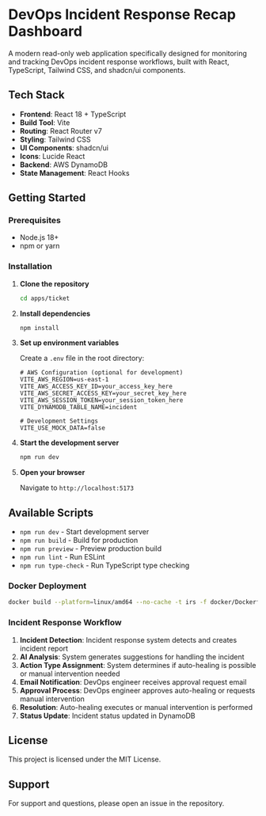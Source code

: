 # DevOps Incident Response Recap Dashboard

A modern read-only web application specifically designed for monitoring and tracking DevOps incident response workflows, built with React, TypeScript, Tailwind CSS, and shadcn/ui components.

## Tech Stack

- **Frontend**: React 18 + TypeScript
- **Build Tool**: Vite
- **Routing**: React Router v7
- **Styling**: Tailwind CSS
- **UI Components**: shadcn/ui
- **Icons**: Lucide React
- **Backend**: AWS DynamoDB
- **State Management**: React Hooks

## Getting Started

### Prerequisites

- Node.js 18+ 
- npm or yarn

### Installation

1. **Clone the repository**
   ```bash
   cd apps/ticket
   ```

1. **Install dependencies**
   ```bash
   npm install
   ```

2. **Set up environment variables**
   
   Create a `.env` file in the root directory:
   ```env
   # AWS Configuration (optional for development)
   VITE_AWS_REGION=us-east-1
   VITE_AWS_ACCESS_KEY_ID=your_access_key_here
   VITE_AWS_SECRET_ACCESS_KEY=your_secret_key_here
   VITE_AWS_SESSION_TOKEN=your_session_token_here
   VITE_DYNAMODB_TABLE_NAME=incident
   
   # Development Settings
   VITE_USE_MOCK_DATA=false
   ```

4. **Start the development server**
   ```bash
   npm run dev
   ```

5. **Open your browser**
   
   Navigate to `http://localhost:5173`

## Available Scripts

- `npm run dev` - Start development server
- `npm run build` - Build for production
- `npm run preview` - Preview production build
- `npm run lint` - Run ESLint
- `npm run type-check` - Run TypeScript type checking

### Docker Deployment
```sh
docker build --platform=linux/amd64 --no-cache -t irs -f docker/Dockerfile .
```

### Incident Response Workflow

1. **Incident Detection**: Incident response system detects and creates incident report
2. **AI Analysis**: System generates suggestions for handling the incident
3. **Action Type Assignment**: System determines if auto-healing is possible or manual intervention needed
4. **Email Notification**: DevOps engineer receives approval request email
5. **Approval Process**: DevOps engineer approves auto-healing or requests manual intervention
6. **Resolution**: Auto-healing executes or manual intervention is performed
7. **Status Update**: Incident status updated in DynamoDB

## License

This project is licensed under the MIT License.

## Support

For support and questions, please open an issue in the repository.
